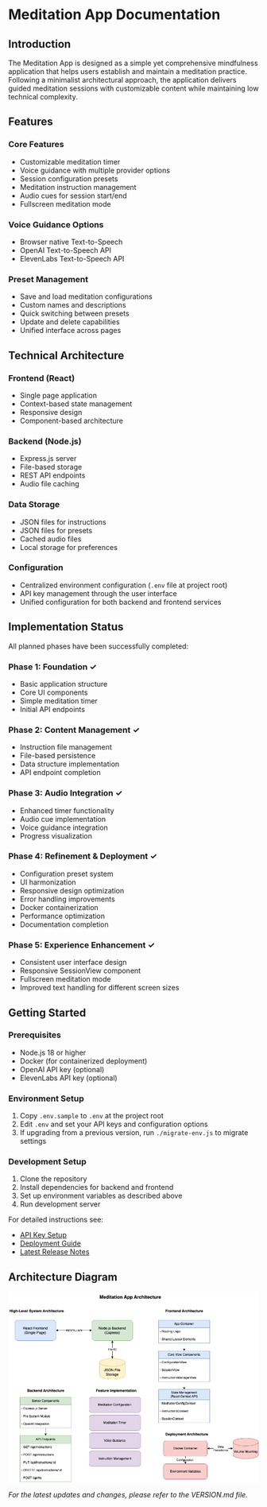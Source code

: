 # Meditation App Documentation

## Introduction

The Meditation App is designed as a simple yet comprehensive mindfulness application that helps users establish and maintain a meditation practice. Following a minimalist architectural approach, the application delivers guided meditation sessions with customizable content while maintaining low technical complexity.

## Features

### Core Features
- Customizable meditation timer
- Voice guidance with multiple provider options
- Session configuration presets
- Meditation instruction management
- Audio cues for session start/end
- Fullscreen meditation mode

### Voice Guidance Options
- Browser native Text-to-Speech
- OpenAI Text-to-Speech API
- ElevenLabs Text-to-Speech API

### Preset Management
- Save and load meditation configurations
- Custom names and descriptions
- Quick switching between presets
- Update and delete capabilities
- Unified interface across pages

## Technical Architecture

### Frontend (React)
- Single page application
- Context-based state management
- Responsive design
- Component-based architecture

### Backend (Node.js)
- Express.js server
- File-based storage
- REST API endpoints
- Audio file caching

### Data Storage
- JSON files for instructions
- JSON files for presets
- Cached audio files
- Local storage for preferences

### Configuration
- Centralized environment configuration (`.env` file at project root)
- API key management through the user interface
- Unified configuration for both backend and frontend services

## Implementation Status

All planned phases have been successfully completed:

### Phase 1: Foundation ✓
- Basic application structure
- Core UI components
- Simple meditation timer
- Initial API endpoints

### Phase 2: Content Management ✓
- Instruction file management
- File-based persistence
- Data structure implementation
- API endpoint completion

### Phase 3: Audio Integration ✓
- Enhanced timer functionality
- Audio cue implementation
- Voice guidance integration
- Progress visualization

### Phase 4: Refinement & Deployment ✓
- Configuration preset system
- UI harmonization
- Responsive design optimization
- Error handling improvements
- Docker containerization
- Performance optimization
- Documentation completion

### Phase 5: Experience Enhancement ✓
- Consistent user interface design
- Responsive SessionView component
- Fullscreen meditation mode
- Improved text handling for different screen sizes

## Getting Started

### Prerequisites
- Node.js 18 or higher
- Docker (for containerized deployment)
- OpenAI API key (optional)
- ElevenLabs API key (optional)

### Environment Setup
1. Copy `.env.sample` to `.env` at the project root
2. Edit `.env` and set your API keys and configuration options
3. If upgrading from a previous version, run `./migrate-env.js` to migrate settings

### Development Setup
1. Clone the repository
2. Install dependencies for backend and frontend
3. Set up environment variables as described above
4. Run development server

For detailed instructions see:
- [API Key Setup](./backend/API_KEY_INSTRUCTIONS.md)
- [Deployment Guide](./Deployment.md)
- [Latest Release Notes](./RELEASE-1.6.0.md)

## Architecture Diagram

![Meditation App Architecture](./assets/meditation-app-architecture.png)

*For the latest updates and changes, please refer to the VERSION.md file.*